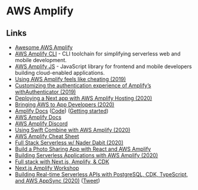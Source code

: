 # AWS Amplify

## Links

- [Awesome AWS Amplify](https://github.com/dabit3/awesome-aws-amplify)
- [AWS Amplify CLI](https://github.com/aws-amplify/amplify-cli) - CLI toolchain for simplifying serverless web and mobile development.
- [AWS Amplify JS](https://github.com/aws-amplify/amplify-js) - JavaScript library for frontend and mobile developers building cloud-enabled applications.
- [Using AWS Amplify feels like cheating (2019)](https://medium.com/@coryschimmoeller/using-aws-amplify-feels-like-cheating-e5eabcaea500)
- [Customizing the authentication experience of Amplify’s withAuthenticator (2019)](https://medium.com/@coryschimmoeller/customizing-the-authentication-experience-of-amplifys-withauthenticator-e6f2089ff469)
- [Deploying a Next app with AWS Amplify Hosting (2020)](https://dev.to/dabit3/5-minute-tutorial-deploying-a-next-app-with-aws-amplify-hosting-5199)
- [Bringing AWS to App Developers (2020)](https://www.swyx.io/writing/hello-aws/)
- [Amplify Docs](https://docs.amplify.aws/) ([Code](https://github.com/aws-amplify/docs)) ([Getting started](https://docs.amplify.aws/start))
- [AWS Amplify Docs](https://aws.amazon.com/amplify/)
- [AWS Amplify Discord](https://discord.com/invite/amplify)
- [Using Swift Combine with AWS Amplify (2020)](https://aws.amazon.com/blogs/mobile/using-swift-combine-with-aws-amplify/)
- [AWS Amplify Cheat Sheet](https://twitter.com/ramonpostulart/status/1306223867652911104)
- [Full Stack Serverless w/ Nader Dabit (2020)](https://www.youtube.com/watch?v=nzKz8kzAfbc)
- [Build a Photo Sharing App with React and AWS Amplify](https://github.com/dabit3/amplify-photo-sharing-workshop)
- [Building Serverless Applications with AWS Amplify (2020)](https://www.youtube.com/watch?v=egXBcNNUvDA)
- [Full stack with Next.js, Amplify, & CDK](https://github.com/dabit3/amplify-with-cdk)
- [Next.js Amplify Workshop](https://github.com/dabit3/next.js-amplify-workshop)
- [Building Real-time Serverless APIs with PostgreSQL, CDK, TypeScript, and AWS AppSync (2020)](https://aws.amazon.com/blogs/mobile/building-real-time-serverless-apis-with-postgres-cdk-typescript-and-aws-appsync/) ([Tweet](https://twitter.com/dabit3/status/1328349979124113408))
